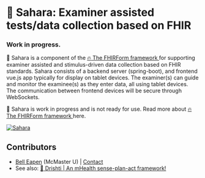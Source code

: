 # :open_hands: Sahara: Examiner assisted tests/data collection based on FHIR

### Work in progress.

:open_hands: Sahara is a component of the  [:fire: The FHIRForm framework ](https://github.com/E-Health/fhirform) for supporting examiner assisted and stimulus-driven data collection based on FHIR standards. Sahara consists of a backend server (spring-boot), and frontend vue.js app typically for display on tablet devices. The examiner(s) can guide and monitor the examinee(s) as they enter data, all using tablet devices. The communication between frontend devices will be secure through WebSockets.  

:open_hands: Sahara is work in progress and is not ready for use. Read more about  [:fire: The FHIRForm framework ](https://github.com/E-Health/fhirform) here. 

[![Sahara](https://raw.github.com/E-Health/fhirform/develop/notes/sahara.png)](http://canehealth.com)

## Contributors
* [Bell Eapen](https://nuchange.ca) (McMaster U) |  [Contact](https://nuchange.ca/contact)
* See also: [:eyes: Drishti | An mHealth sense-plan-act framework!](https://github.com/E-Health/drishti)
